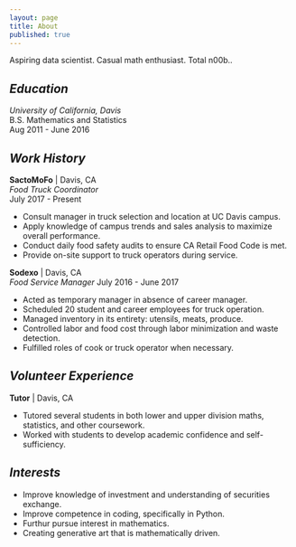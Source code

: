 ```yaml
---
layout: page
title: About
published: true
---
```


Aspiring data scientist. Casual math enthusiast. Total n00b..

## *Education*

*University of California, Davis*  
B.S. Mathematics and Statistics  
Aug 2011 - June 2016  
  
## *Work History*
**SactoMoFo** | Davis, CA  
*Food Truck Coordinator*  
July 2017 - Present  
- Consult manager in truck selection and location at UC Davis campus.
- Apply knowledge of campus trends and sales analysis to maximize overall performance.
- Conduct daily food safety audits to ensure CA Retail Food Code is met.
- Provide on-site support to truck operators during service.

**Sodexo** | Davis, CA  
*Food Service Manager*
July 2016 - June 2017
- Acted as temporary manager in absence of career manager.  
- Scheduled 20 student and career employees for truck operation.  
- Managed inventory in its entirety: utensils, meats, produce.  
- Controlled labor and food cost through labor minimization and waste detection.  
- Fulfilled roles of cook or truck operator when necessary.  

## *Volunteer Experience*

**Tutor** | Davis, CA  
- Tutored several students in both lower and upper division maths, statistics, and other coursework.  
- Worked with students to develop academic confidence and self-sufficiency.  

## *Interests*

- Improve knowledge of investment and understanding of securities exchange.
- Improve competence in coding, specifically in Python.
- Furthur pursue interest in mathematics.
- Creating generative art that is mathematically driven.
